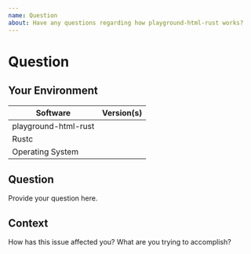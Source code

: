 ```yaml
---
name: Question
about: Have any questions regarding how playground-html-rust works?
---
```


# Question
## Your Environment
| Software         | Version(s) |
| ---------------- | ---------- |
| playground-html-rust      |
| Rustc            |
| Operating System |

## Question
Provide your question here.

## Context
How has this issue affected you? What are you trying to accomplish?
